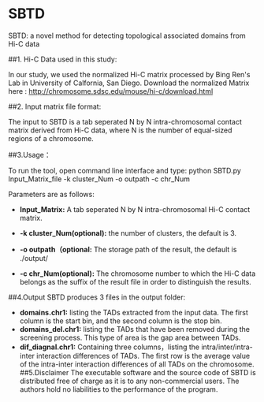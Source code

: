 # SBTD
SBTD: a novel method for detecting topological associated domains from Hi-C data

##1. Hi-C Data used in this study:

In our study, we used the normalized Hi-C matrix processed by Bing Ren's Lab in University of Calfornia, San Diego. Download the normalized Matrix here : http://chromosome.sdsc.edu/mouse/hi-c/download.html

##2. Input matrix file format:

The input to SBTD is a tab seperated N by N intra-chromosomal contact matrix derived from Hi-C data, where N is the number of equal-sized regions of a chromosome.

##3.Usage：

To run the tool, open command line interface and type: python SBTD.py Input_Matrix_file -k cluster_Num -o outpath -c chr_Num

Parameters are as follows:

  * **Input_Matrix:** A tab seperated N by N intra-chromosomal Hi-C contact matrix.
  
  * **-k cluster_Num(optional):** the number of clusters, the default is 3.
  
  * **-o outpath（optional:** The storage path of the result, the default is ./output/
  
  * **-c chr_Num(optional):** The chromosome number to which the Hi-C data belongs as the suffix of the result file in order to distinguish the results.
  
  ##4.Output
  SBTD produces 3 files in the output folder:
  
  * **domains.chr1:** listing the TADs extracted from the input data. The first column is the start bin, and the second column is the stop bin.
  * **domains_del.chr1:** listing the TADs that have been removed during the screening process. This type of area is the gap area between TADs.
  * **dif_diagnal.chr1:** Containing three columns，listing the intra/inter/intra-inter interaction differences of TADs. The first row is the average value of the intra-inter interaction differences of all TADs on the chromosome.
  ##5.Disclaimer
  The executable software and the source code of SBTD is distributed free of charge as it is to any non-commercial users. The authors hold no liabilities to the performance of the program.
